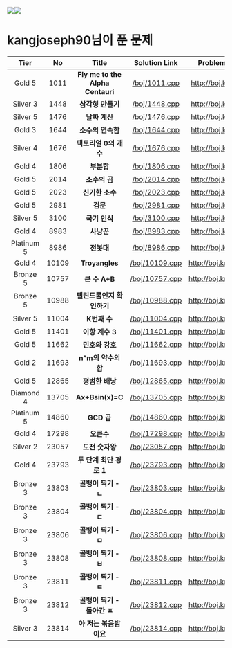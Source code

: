 <img src="http://mazassumnida.wtf/api/v2/generate_badge?boj=kangjoseph90"><img src="http://mazandi.herokuapp.com/api?handle=kangjoseph90&theme=warm">
<h1 style="font-weight:600">kangjoseph90님이 푼 문제</h1>

|Tier|No|Title|Solution Link|Problem Link|
| :--: | :--: | :--: | :--: | :--: |
| Gold 5 | 1011 | **Fly me to the Alpha Centauri** | [/boj/1011.cpp](https://github.com/kangjoseph90/PS/blob/master/boj/1011.cpp) | http://boj.kr/1011 |
| Silver 3 | 1448 | **삼각형 만들기** | [/boj/1448.cpp](https://github.com/kangjoseph90/PS/blob/master/boj/1448.cpp) | http://boj.kr/1448 |
| Silver 5 | 1476 | **날짜 계산** | [/boj/1476.cpp](https://github.com/kangjoseph90/PS/blob/master/boj/1476.cpp) | http://boj.kr/1476 |
| Gold 3 | 1644 | **소수의 연속합** | [/boj/1644.cpp](https://github.com/kangjoseph90/PS/blob/master/boj/1644.cpp) | http://boj.kr/1644 |
| Silver 4 | 1676 | **팩토리얼 0의 개수** | [/boj/1676.cpp](https://github.com/kangjoseph90/PS/blob/master/boj/1676.cpp) | http://boj.kr/1676 |
| Gold 4 | 1806 | **부분합** | [/boj/1806.cpp](https://github.com/kangjoseph90/PS/blob/master/boj/1806.cpp) | http://boj.kr/1806 |
| Gold 5 | 2014 | **소수의 곱** | [/boj/2014.cpp](https://github.com/kangjoseph90/PS/blob/master/boj/2014.cpp) | http://boj.kr/2014 |
| Gold 5 | 2023 | **신기한 소수** | [/boj/2023.cpp](https://github.com/kangjoseph90/PS/blob/master/boj/2023.cpp) | http://boj.kr/2023 |
| Gold 5 | 2981 | **검문** | [/boj/2981.cpp](https://github.com/kangjoseph90/PS/blob/master/boj/2981.cpp) | http://boj.kr/2981 |
| Silver 5 | 3100 | **국기 인식** | [/boj/3100.cpp](https://github.com/kangjoseph90/PS/blob/master/boj/3100.cpp) | http://boj.kr/3100 |
| Gold 4 | 8983 | **사냥꾼** | [/boj/8983.cpp](https://github.com/kangjoseph90/PS/blob/master/boj/8983.cpp) | http://boj.kr/8983 |
| Platinum 5 | 8986 | **전봇대** | [/boj/8986.cpp](https://github.com/kangjoseph90/PS/blob/master/boj/8986.cpp) | http://boj.kr/8986 |
| Gold 4 | 10109 | **Troyangles** | [/boj/10109.cpp](https://github.com/kangjoseph90/PS/blob/master/boj/10109.cpp) | http://boj.kr/10109 |
| Bronze 5 | 10757 | **큰 수 A+B** | [/boj/10757.cpp](https://github.com/kangjoseph90/PS/blob/master/boj/10757.cpp) | http://boj.kr/10757 |
| Bronze 5 | 10988 | **팰린드롬인지 확인하기** | [/boj/10988.cpp](https://github.com/kangjoseph90/PS/blob/master/boj/10988.cpp) | http://boj.kr/10988 |
| Silver 5 | 11004 | **K번째 수** | [/boj/11004.cpp](https://github.com/kangjoseph90/PS/blob/master/boj/11004.cpp) | http://boj.kr/11004 |
| Gold 5 | 11401 | **이항 계수 3** | [/boj/11401.cpp](https://github.com/kangjoseph90/PS/blob/master/boj/11401.cpp) | http://boj.kr/11401 |
| Gold 5 | 11662 | **민호와 강호** | [/boj/11662.cpp](https://github.com/kangjoseph90/PS/blob/master/boj/11662.cpp) | http://boj.kr/11662 |
| Gold 2 | 11693 | **n^m의 약수의 합** | [/boj/11693.cpp](https://github.com/kangjoseph90/PS/blob/master/boj/11693.cpp) | http://boj.kr/11693 |
| Gold 5 | 12865 | **평범한 배낭** | [/boj/12865.cpp](https://github.com/kangjoseph90/PS/blob/master/boj/12865.cpp) | http://boj.kr/12865 |
| Diamond 4 | 13705 | **Ax+Bsin(x)=C** | [/boj/13705.cpp](https://github.com/kangjoseph90/PS/blob/master/boj/13705.cpp) | http://boj.kr/13705 |
| Platinum 5 | 14860 | **GCD 곱** | [/boj/14860.cpp](https://github.com/kangjoseph90/PS/blob/master/boj/14860.cpp) | http://boj.kr/14860 |
| Gold 4 | 17298 | **오큰수** | [/boj/17298.cpp](https://github.com/kangjoseph90/PS/blob/master/boj/17298.cpp) | http://boj.kr/17298 |
| Silver 2 | 23057 | **도전 숫자왕** | [/boj/23057.cpp](https://github.com/kangjoseph90/PS/blob/master/boj/23057.cpp) | http://boj.kr/23057 |
| Gold 4 | 23793 | **두 단계 최단 경로 1** | [/boj/23793.cpp](https://github.com/kangjoseph90/PS/blob/master/boj/23793.cpp) | http://boj.kr/23793 |
| Bronze 3 | 23803 | **골뱅이 찍기 - ㄴ** | [/boj/23803.cpp](https://github.com/kangjoseph90/PS/blob/master/boj/23803.cpp) | http://boj.kr/23803 |
| Bronze 3 | 23804 | **골뱅이 찍기 - ㄷ** | [/boj/23804.cpp](https://github.com/kangjoseph90/PS/blob/master/boj/23804.cpp) | http://boj.kr/23804 |
| Bronze 3 | 23806 | **골뱅이 찍기 - ㅁ** | [/boj/23806.cpp](https://github.com/kangjoseph90/PS/blob/master/boj/23806.cpp) | http://boj.kr/23806 |
| Bronze 3 | 23808 | **골뱅이 찍기 - ㅂ** | [/boj/23808.cpp](https://github.com/kangjoseph90/PS/blob/master/boj/23808.cpp) | http://boj.kr/23808 |
| Bronze 3 | 23811 | **골뱅이 찍기 - ㅌ** | [/boj/23811.cpp](https://github.com/kangjoseph90/PS/blob/master/boj/23811.cpp) | http://boj.kr/23811 |
| Bronze 3 | 23812 | **골뱅이 찍기 - 돌아간 ㅍ** | [/boj/23812.cpp](https://github.com/kangjoseph90/PS/blob/master/boj/23812.cpp) | http://boj.kr/23812 |
| Silver 3 | 23814 | **아 저는 볶음밥이요** | [/boj/23814.cpp](https://github.com/kangjoseph90/PS/blob/master/boj/23814.cpp) | http://boj.kr/23814 |
